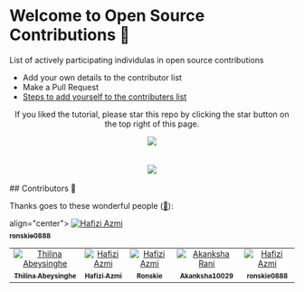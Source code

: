   # Welcome to Open Source Contributions 🍉


<p>List of actively participating individulas in open source contributions</p>

- Add your own details to the contributor list
- Make a Pull Request
- [Steps to add yourself to the contributers list](https://github.com/alisolanki/Welcome-to-Open-Source/blob/master/CONTRIBUTING.md)




<div align="center"> 
<p>If you liked the tutorial, please star this repo by clicking the star button on the top right of this page.</p>
<img src= "https://firstcontributions.github.io/assets/star.png" >

</div>
</br>
  
<p align="center">
  <img src= "https://user-images.githubusercontent.com/74038190/213760697-1dc03683-ba49-44f2-985e-95fd5ec22d3f.gif">
</p>
## Contributors 🍉

Thanks goes to these wonderful people ([:hugs:](https://allcontributors.org/docs/en/emoji-key)):

<!-- ALL-CONTRIBUTORS-LIST:START - Do not remove or modify this section -->
<!-- prettier-ignore-start -->
<!-- markdownlint-disable -->



<table>
    <tbody>
        <tr>
            <td align="center">
                <a href="https://github.com/thilinaabey">
                    <img src="https://avatars.githubusercontent.com/u/107211493?v=4" width="100px;" alt="Thilina Abeysinghe"/>
                    <br />
                    <sub><b>Thilina Abeysinghe</b></sub>
                </a> 
            </td>
            <td align="center">
                <a href="https://www.hafiziazmi.dev">
                    <img src="https://avatars.githubusercontent.com/u/6239368?v=4" width="100px;" alt="Hafizi Azmi"/>
                    <br />
                    <sub><b>Hafizi Azmi</b></sub>
                </a>
            </td>
            <td align="center">
                <a href="https://github.com/Ronskie0804">
                    <img src="![alt text](image-1.png)" width="100px;" alt="Hafizi Azmi"/>
                    <br />
                    <sub><b>Ronskie</b></sub>
                </a>
            </td>
            <td align="center">
                <a href="https://github.com/Akanksha10029">
                  <img src="https://avatars.githubusercontent.com/u/112504655?v=4" width="100px;" alt="Akanksha Rani"/>
                  <br />
                  <sub><b>Akanksha10029</b></sub>
                </a>
            </td>
            <td align="center">
                <a href="https://twitter.com/ronskie0888">
                  <img src="https://twitter.com/ronskie0888/photo" width="100px;" alt="Hafizi Azmi"/>
                  <br />
                  <sub><b>ronskie0888</b></sub>
            </td>align="center">
                <a href="https://forum.tea.xyz/t/staking-reward-and-earn/11694">
                  <img src="![alt text](image-2.png)" width="100px;" alt="Hafizi Azmi"/>
                  <br />
                  <sub><b>ronskie0888</b></sub>
        </tr>
    </tbody>
</table>



          
